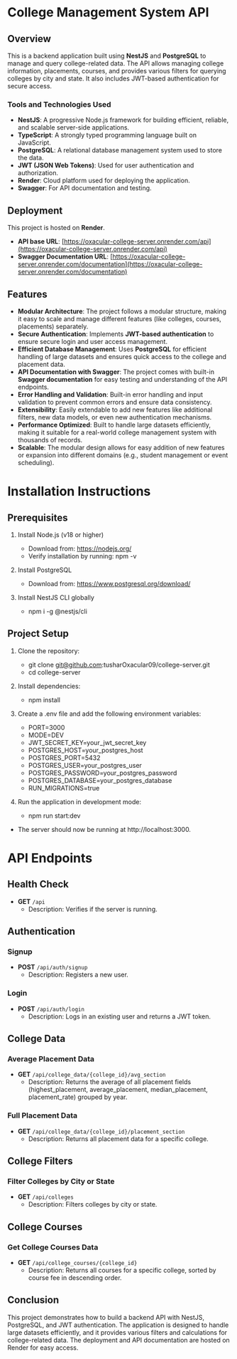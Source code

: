 # College Management System API

## Overview

This is a backend application built using **NestJS** and **PostgreSQL** to manage and query college-related data. The API allows managing college information, placements, courses, and provides various filters for querying colleges by city and state. It also includes JWT-based authentication for secure access.

### Tools and Technologies Used

- **NestJS**: A progressive Node.js framework for building efficient, reliable, and scalable server-side applications.
- **TypeScript**: A strongly typed programming language built on JavaScript.
- **PostgreSQL**: A relational database management system used to store the data.
- **JWT (JSON Web Tokens)**: Used for user authentication and authorization.
- **Render**: Cloud platform used for deploying the application.
- **Swagger**: For API documentation and testing.

## Deployment

This project is hosted on **Render**.

- **API base URL**: [https://oxacular-college-server.onrender.com/api](https://oxacular-college-server.onrender.com/api)
- **Swagger Documentation URL**: [https://oxacular-college-server.onrender.com/documentation](https://oxacular-college-server.onrender.com/documentation)

## Features

- **Modular Architecture**: The project follows a modular structure, making it easy to scale and manage different features (like colleges, courses, placements) separately.
- **Secure Authentication**: Implements **JWT-based authentication** to ensure secure login and user access management.
- **Efficient Database Management**: Uses **PostgreSQL** for efficient handling of large datasets and ensures quick access to the college and placement data.
- **API Documentation with Swagger**: The project comes with built-in **Swagger documentation** for easy testing and understanding of the API endpoints.
- **Error Handling and Validation**: Built-in error handling and input validation to prevent common errors and ensure data consistency.
- **Extensibility**: Easily extendable to add new features like additional filters, new data models, or even new authentication mechanisms.
- **Performance Optimized**: Built to handle large datasets efficiently, making it suitable for a real-world college management system with thousands of records.
- **Scalable**: The modular design allows for easy addition of new features or expansion into different domains (e.g., student management or event scheduling).

# Installation Instructions

## Prerequisites

1. Install Node.js (v18 or higher)

   - Download from: https://nodejs.org/
   - Verify installation by running: npm -v

2. Install PostgreSQL

   - Download from: https://www.postgresql.org/download/

3. Install NestJS CLI globally

   - npm i -g @nestjs/cli

## Project Setup

1. Clone the repository:

   - git clone git@github.com:tusharOxacular09/college-server.git
   - cd college-server

2. Install dependencies:

   - npm install

3. Create a .env file and add the following environment variables:

   - PORT=3000
   - MODE=DEV
   - JWT_SECRET_KEY=your_jwt_secret_key
   - POSTGRES_HOST=your_postgres_host
   - POSTGRES_PORT=5432
   - POSTGRES_USER=your_postgres_user
   - POSTGRES_PASSWORD=your_postgres_password
   - POSTGRES_DATABASE=your_postgres_database
   - RUN_MIGRATIONS=true

4. Run the application in development mode:
   - npm run start:dev

- The server should now be running at http://localhost:3000.

# API Endpoints

## Health Check

- **GET** `/api`
  - Description: Verifies if the server is running.

## Authentication

### Signup

- **POST** `/api/auth/signup`
  - Description: Registers a new user.

### Login

- **POST** `/api/auth/login`
  - Description: Logs in an existing user and returns a JWT token.

## College Data

### Average Placement Data

- **GET** `/api/college_data/{college_id}/avg_section`
  - Description: Returns the average of all placement fields (highest_placement, average_placement, median_placement, placement_rate) grouped by year.

### Full Placement Data

- **GET** `/api/college_data/{college_id}/placement_section`
  - Description: Returns all placement data for a specific college.

## College Filters

### Filter Colleges by City or State

- **GET** `/api/colleges`
  - Description: Filters colleges by city or state.

## College Courses

### Get College Courses Data

- **GET** `/api/college_courses/{college_id}`
  - Description: Returns all courses for a specific college, sorted by course fee in descending order.

## Conclusion

This project demonstrates how to build a backend API with NestJS, PostgreSQL, and JWT authentication. The application is designed to handle large datasets efficiently, and it provides various filters and calculations for college-related data. The deployment and API documentation are hosted on Render for easy access.
